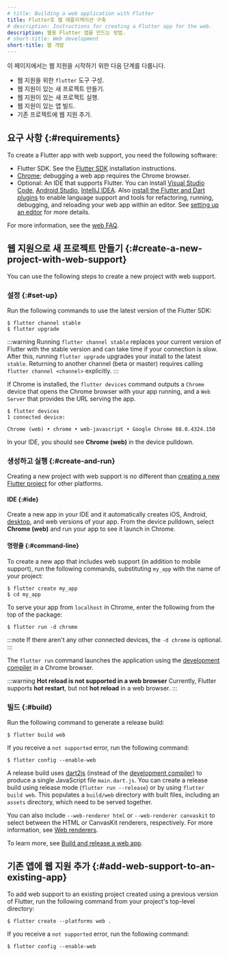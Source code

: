 ```yaml
---
# title: Building a web application with Flutter
title: Flutter로 웹 애플리케이션 구축
# description: Instructions for creating a Flutter app for the web.
description: 웹용 Flutter 앱을 만드는 방법.
# short-title: Web development
short-title: 웹 개발
---
```


이 페이지에서는 웹 지원을 시작하기 위한 다음 단계를 다룹니다.

* 웹 지원을 위한 `flutter` 도구 구성.
* 웹 지원이 있는 새 프로젝트 만들기.
* 웹 지원이 있는 새 프로젝트 실행.
* 웹 지원이 있는 앱 빌드.
* 기존 프로젝트에 웹 지원 추가.

## 요구 사항 {:#requirements}

To create a Flutter app with web support,
you need the following software:

* Flutter SDK. See the
  [Flutter SDK][] installation instructions.
* [Chrome][]; debugging a web app requires
  the Chrome browser.
* Optional: An IDE that supports Flutter.
  You can install [Visual Studio Code][],
  [Android Studio][], [IntelliJ IDEA][].
  Also [install the Flutter and Dart plugins][]
  to enable language support and tools for refactoring,
  running, debugging, and reloading your web app
  within an editor. See [setting up an editor][]
  for more details.

[Android Studio]: {{site.android-dev}}/studio
[IntelliJ IDEA]: https://www.jetbrains.com/idea/
[Visual Studio Code]: https://code.visualstudio.com/


For more information, see the [web FAQ][].

## 웹 지원으로 새 프로젝트 만들기 {:#create-a-new-project-with-web-support}

You can use the following steps
to create a new project with web support.

### 설정 {:#set-up}

Run the following commands to use the latest version of the Flutter SDK:

```console
$ flutter channel stable
$ flutter upgrade
```

:::warning
Running `flutter channel stable` replaces your current version of Flutter
with the stable version and can take time if your connection is slow.
After this, running `flutter upgrade` upgrades your install to the latest
`stable`.  Returning to another channel (beta or master) requires calling
`flutter channel <channel>` explicitly.
:::

If Chrome is installed,
the `flutter devices` command outputs a `Chrome` device
that opens the Chrome browser with your app running,
and a `Web Server` that provides the URL serving the app.

```console
$ flutter devices
1 connected device:

Chrome (web) • chrome • web-javascript • Google Chrome 88.0.4324.150
```

In your IDE, you should see **Chrome (web)** in the device pulldown.

### 생성하고 실행 {:#create-and-run}

Creating a new project with web support is no different
than [creating a new Flutter project][] for other platforms.

#### IDE {:#ide}

Create a new app in your IDE and it automatically
creates iOS, Android, [desktop][], and web versions of your app.
From the device pulldown, select **Chrome (web)**
and run your app to see it launch in Chrome.

#### 명령줄 {:#command-line}

To create a new app that includes web support
(in addition to mobile support), run the following commands,
substituting `my_app` with the name of your project:

```console
$ flutter create my_app
$ cd my_app
```

To serve your app from `localhost` in Chrome,
enter the following from the top of the package:

```console
$ flutter run -d chrome
```

:::note
If there aren't any other connected devices,
the `-d chrome` is optional.
:::

The `flutter run` command launches the application using the
[development compiler] in a Chrome browser.

:::warning
**Hot reload is not supported in a web browser**
Currently, Flutter supports **hot restart**,
but not **hot reload** in a web browser.
:::

### 빌드 {:#build}

Run the following command to generate a release build:

```console
$ flutter build web
```

If you receive a `not supported` error, run the following command:

```console
$ flutter config --enable-web
```

A release build uses [dart2js][]
(instead of the [development compiler][])
to produce a single JavaScript file `main.dart.js`.
You can create a release build using release mode
(`flutter run --release`) or by using `flutter build web`.
This populates a `build/web` directory
with built files, including an `assets` directory,
which need to be served together.

You can also include `--web-renderer html`  or `--web-renderer canvaskit` to
select between the HTML or CanvasKit renderers, respectively. For more
information, see [Web renderers][].

To learn more, see
[Build and release a web app][].

## 기존 앱에 웹 지원 추가 {:#add-web-support-to-an-existing-app}

To add web support to an existing project
created using a previous version of Flutter,
run the following command
from your project's top-level directory:

```console
$ flutter create --platforms web .
```

If you receive a `not supported` error, run the following command:

```console
$ flutter config --enable-web
```

[Build and release a web app]: /deployment/web
[creating a new Flutter project]: /get-started/test-drive
[dart2js]: {{site.dart-site}}/tools/dart2js
[desktop]: /platform-integration/desktop
[development compiler]: {{site.dart-site}}/tools/dartdevc
[file an issue]: {{site.repo.flutter}}/issues/new?title=[web]:+%3Cdescribe+issue+here%3E&labels=%E2%98%B8+platform-web&body=Describe+your+issue+and+include+the+command+you%27re+running,+flutter_web%20version,+browser+version
[install the Flutter and Dart plugins]: /get-started/editor
[setting up an editor]: /get-started/editor
[web FAQ]: /platform-integration/web/faq
[Chrome]: https://www.google.com/chrome/
[Flutter SDK]: /get-started/install
[Web renderers]: /platform-integration/web/renderers
